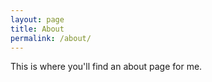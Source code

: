 ```yaml
---
layout: page
title: About
permalink: /about/
---
```


This is where you'll find an about page for me.